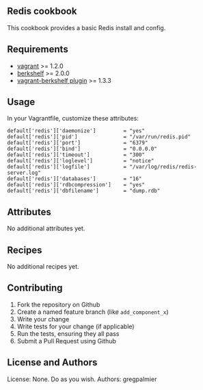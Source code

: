 Redis cookbook
------------------

This cookbook provides a basic Redis install and config.

Requirements
------------
* [vagrant](http://downloads.vagrantup.com/) >= 1.2.0
* [berkshelf](http://berkshelf.com/) >= 2.0.0
* [vagrant-berkshelf plugin](https://github.com/RiotGames/vagrant-berkshelf) >= 1.3.3

Usage
-----

In your Vagrantfile, customize these attributes:

````
default['redis']['daemonize']         = "yes"
default['redis']['pid']               = "/var/run/redis.pid"
default['redis']['port']              = "6379"
default['redis']['bind']              = "0.0.0.0"
default['redis']['timeout']           = "300"
default['redis']['loglevel']          = "notice"
default['redis']['logfile']           = "/var/log/redis/redis-server.log"
default['redis']['databases']         = "16"
default['redis']['rdbcompression']    = "yes"
default['redis']['dbfilename']        = "dump.rdb"
````

Attributes
----------

No additional attributes yet.

Recipes
-------

No additional recipes yet.

Contributing
------------

1. Fork the repository on Github
2. Create a named feature branch (like `add_component_x`)
3. Write your change
4. Write tests for your change (if applicable)
5. Run the tests, ensuring they all pass
6. Submit a Pull Request using Github

License and Authors
-------------------
License: None.  Do as you wish.
Authors: gregpalmier
